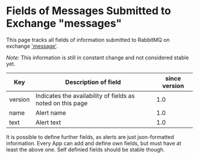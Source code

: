Fields of Messages Submitted to Exchange "messages"
===================================================

This page tracks all fields of information submitted to RabbitMQ on exchange ['message'](messages-topics.md).

*Note*: This information is still in constant change and not considered stable yet.

Key | Description of field | since version
----| -------------------- | -------------
version | Indicates the availability of fields as noted on this page | 1.0
name | Alert name | 1.0
text | Alert text | 1.0

It is possible to define further fields, as alerts are just json-formatted information. Every App can add and define own fields, but must have at least the above one. Self definied fields should be stable though.
